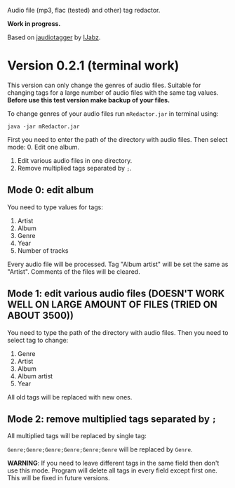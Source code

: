 Audio file (mp3, flac (tested) and other) tag redactor.

**Work in progress.**

Based on [jaudiotagger](https://bitbucket.org/ijabz/jaudiotagger/)
by [IJabz](https://bitbucket.org/ijabz/).

# Version 0.2.1 (terminal work)
This version can only change the genres of audio files.
Suitable for changing tags for a large number of audio files with the same tag values.
**Before use this test version make backup of your files.**



To change genres of your audio files run ```mRedactor.jar``` in terminal using:

```
java -jar mRedactor.jar
```

First you need to enter the path of the directory with audio files. Then select mode:
0. Edit one album.
1. Edit various audio files in one directory.
2. Remove multiplied tags separated by ```;```.

## Mode 0: edit album
You need to type values for tags:
1. Artist
2. Album
3. Genre
4. Year
5. Number of tracks

Every audio file will be processed. Tag "Album artist" will be set the same as "Artist". Comments of the files will be cleared.

## Mode 1: edit various audio files (DOESN'T WORK WELL ON LARGE AMOUNT OF FILES (TRIED ON ABOUT 3500))
You need to type the path of the directory with audio files. Then you need to select tag to change:
1. Genre
2. Artist
3. Album
4. Album artist
5. Year

All old tags will be replaced with new ones.

## Mode 2: remove multiplied tags separated by ```;```
All multiplied tags will be replaced by single tag:

```Genre;Genre;Genre;Genre;Genre;Genre``` will be replaced by ```Genre```.

**WARNING**: If you need to leave different tags in the same field then don't use this mode.
Program will delete all tags in every field except first one.
This will be fixed in future versions.

